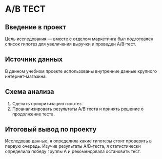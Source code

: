 # А/В ТЕСТ
## Введение в проект
Цель исследования — вместе с отделом маркетинга был подготовлен список гипотез для увеличения выручки и проведен A/B-тест.
## Источник данных
В данном учебном проекте использованы внутренние данные крупного интернет-магазина.
## Схема анализа
1. Сделать приоритизацию гипотез.
2. Проанализировать результаты А/В теста и принять решение о продолжение теста.
## Итоговый вывод по проекту
Исследовав данные, я определила какие гипотезы стоит проверить в первую очередь. Изучив результаты А/В-теста, я статистически определила победу группы А и рекомендовала остановить тест.
